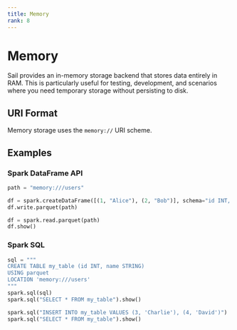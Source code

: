 ```yaml
---
title: Memory
rank: 8
---
```


# Memory

Sail provides an in-memory storage backend that stores data entirely in RAM. This is particularly useful for testing, development, and scenarios where you need temporary storage without persisting to disk.

## URI Format

Memory storage uses the `memory://` URI scheme.

## Examples

<!--@include: ../_common/spark-session.md-->

### Spark DataFrame API

```python
path = "memory:///users"

df = spark.createDataFrame([(1, "Alice"), (2, "Bob")], schema="id INT, name STRING")
df.write.parquet(path)

df = spark.read.parquet(path)
df.show()
```

### Spark SQL

```python
sql = """
CREATE TABLE my_table (id INT, name STRING)
USING parquet
LOCATION 'memory:///users'
"""
spark.sql(sql)
spark.sql("SELECT * FROM my_table").show()

spark.sql("INSERT INTO my_table VALUES (3, 'Charlie'), (4, 'David')")
spark.sql("SELECT * FROM my_table").show()
```
